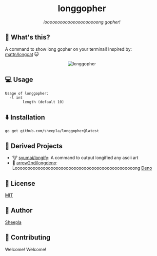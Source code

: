 <div align="center">

# longgopher

*looooooooooooooooooooong gopher!*

</div>

## 🤔 What's this?

A command to show long gopher on your terminal! Inspired by: [mattn/longcat](https://github.com/mattn/longcat) 😺

<div align="center">

![longgopher](https://user-images.githubusercontent.com/62412884/167123737-f10d4292-ad13-4e90-a293-56106fb77a6f.png)

</div>

## 💻 Usage

```
Usage of longgopher:
  -l int
        length (default 10)
```

## ⬇️ Installation

```
go get github.com/sheepla/longgopher@latest
```

## 🌲 Derived Projects

- 🐮 [syumai/longify](https://github.com/syumai/longify): A command to output longified any ascii art
- 🦕 [arrow2nd/longdeno](https://github.com/arrow2nd/longdeno): Looooooooooooooooooooooooooooooooooooooooooooooong [Deno](https://deno.land)

## 📔 License

[MIT](./LICENSE)

## 🐑 Author

[Sheepla](https://github.com/sheepla)


## 🙋 Contributing

Welcome! Welcome!

